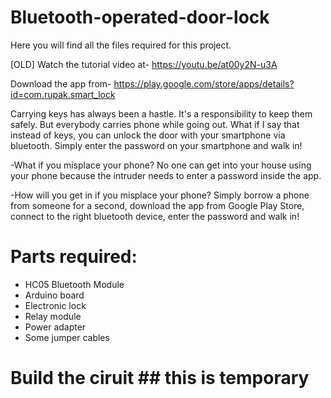 # Bluetooth-operated-door-lock
Here you will find all the files required for this project.

[OLD] Watch the tutorial video at-
https://youtu.be/at00y2N-u3A

Download the app from-
https://play.google.com/store/apps/details?id=com.rupak.smart_lock

Carrying keys has always been a hastle. It's a responsibility to keep them safely. But everybody carries phone while going out. What if I say that instead of keys, you can unlock the door with your smartphone via bluetooth. Simply enter the password on your smartphone and walk in!

-What if you misplace your phone?
  No one can get into your house using your phone because the intruder needs to enter a password inside the app.
 
-How will you get in if you misplace your phone?
  Simply borrow a phone from someone for a second, download the app from Google Play Store, connect to the right bluetooth device, enter the password and walk in!


# Parts required:
- HC05 Bluetooth Module
- Arduino board
- Electronic lock
- Relay module
- Power adapter
- Some jumper cables

# Build the ciruit ## this is temporary
